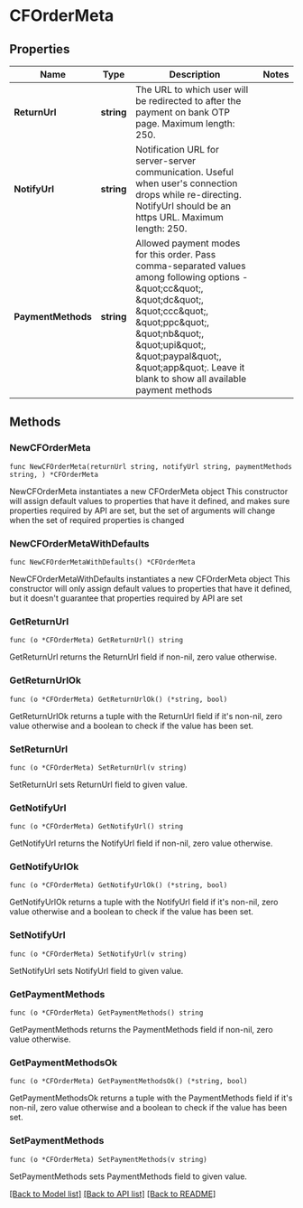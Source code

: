 # CFOrderMeta

## Properties

Name | Type | Description | Notes
------------ | ------------- | ------------- | -------------
**ReturnUrl** | **string** | The URL to which user will be redirected to after the payment on bank OTP page. Maximum length: 250. | 
**NotifyUrl** | **string** | Notification URL for server-server communication. Useful when user&#39;s connection drops while re-directing. NotifyUrl should be an https URL. Maximum length: 250. | 
**PaymentMethods** | **string** | Allowed payment modes for this order. Pass comma-separated values among following options - \&quot;cc\&quot;, \&quot;dc\&quot;, \&quot;ccc\&quot;, \&quot;ppc\&quot;, \&quot;nb\&quot;, \&quot;upi\&quot;, \&quot;paypal\&quot;, \&quot;app\&quot;. Leave it blank to show all available payment methods | 

## Methods

### NewCFOrderMeta

`func NewCFOrderMeta(returnUrl string, notifyUrl string, paymentMethods string, ) *CFOrderMeta`

NewCFOrderMeta instantiates a new CFOrderMeta object
This constructor will assign default values to properties that have it defined,
and makes sure properties required by API are set, but the set of arguments
will change when the set of required properties is changed

### NewCFOrderMetaWithDefaults

`func NewCFOrderMetaWithDefaults() *CFOrderMeta`

NewCFOrderMetaWithDefaults instantiates a new CFOrderMeta object
This constructor will only assign default values to properties that have it defined,
but it doesn't guarantee that properties required by API are set

### GetReturnUrl

`func (o *CFOrderMeta) GetReturnUrl() string`

GetReturnUrl returns the ReturnUrl field if non-nil, zero value otherwise.

### GetReturnUrlOk

`func (o *CFOrderMeta) GetReturnUrlOk() (*string, bool)`

GetReturnUrlOk returns a tuple with the ReturnUrl field if it's non-nil, zero value otherwise
and a boolean to check if the value has been set.

### SetReturnUrl

`func (o *CFOrderMeta) SetReturnUrl(v string)`

SetReturnUrl sets ReturnUrl field to given value.


### GetNotifyUrl

`func (o *CFOrderMeta) GetNotifyUrl() string`

GetNotifyUrl returns the NotifyUrl field if non-nil, zero value otherwise.

### GetNotifyUrlOk

`func (o *CFOrderMeta) GetNotifyUrlOk() (*string, bool)`

GetNotifyUrlOk returns a tuple with the NotifyUrl field if it's non-nil, zero value otherwise
and a boolean to check if the value has been set.

### SetNotifyUrl

`func (o *CFOrderMeta) SetNotifyUrl(v string)`

SetNotifyUrl sets NotifyUrl field to given value.


### GetPaymentMethods

`func (o *CFOrderMeta) GetPaymentMethods() string`

GetPaymentMethods returns the PaymentMethods field if non-nil, zero value otherwise.

### GetPaymentMethodsOk

`func (o *CFOrderMeta) GetPaymentMethodsOk() (*string, bool)`

GetPaymentMethodsOk returns a tuple with the PaymentMethods field if it's non-nil, zero value otherwise
and a boolean to check if the value has been set.

### SetPaymentMethods

`func (o *CFOrderMeta) SetPaymentMethods(v string)`

SetPaymentMethods sets PaymentMethods field to given value.



[[Back to Model list]](../README.md#documentation-for-models) [[Back to API list]](../README.md#documentation-for-api-endpoints) [[Back to README]](../README.md)



